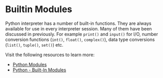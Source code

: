 # Builtin Modules

Python interpreter has a number of built-in functions. They are always available for use in every interpreter session. Many of them have been discussed in previously. For example `print()` and `input()` for I/O, number conversion functions (`int()`, `float()`, `complex()`), data type conversions (`list()`, `tuple()`, `set()`) etc.

Visit the following resources to learn more:

- [Python Modules](https://www.digitalocean.com/community/tutorials/python-modules)
- [Python - Built-In Modules](https://www.knowledgehut.com/tutorials/python-tutorial/python-built-in-modules)

